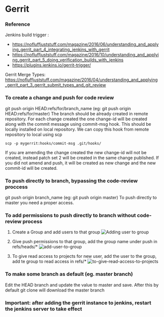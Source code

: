 # Gerrit
### Reference
Jenkins build trigger : 
* https://nofluffjuststuff.com/magazine/2016/06/understanding_and_applying_gerrit_part_4_integrating_jenkins_with_gerrit
* https://nofluffjuststuff.com/magazine/2016/10/understanding_and_applying_gerrit_part_5_doing_verification_builds_with_jenkins
* https://plugins.jenkins.io/gerrit-trigger/

Gerrit Merge Types: https://nofluffjuststuff.com/magazine/2016/04/understanding_and_applying_gerrit_part_3_gerrit_submit_types_and_git_review

### To create a change and push for code review
git push origin HEAD:refs/for/branch_name (eg: git push origin HEAD:refs/for/master) The branch should be already created in remote repository.
For each change created the one change-id will be created along with the commit message using commit-msg hook. This should be locally installed on local repository. We can copy this hook from remote repository to local using scp
```
scp -p mygerrit:hooks/commit-msg .git/hooks/
```
If you are amending the change created the new change-id will not be created, instead patch set 2 will be created in the same change published.
If you did not amend and push, it will be created as new change and the new commit-id will be created.

### To push directly to branch, bypassing the code-review proccess
git push origin branch_name (eg: git push origin master)
To push directly to master you need a proper access.

### To add permissions to push directly to branch without code-review process
1. Create a Group and add users to that group
![Adding user to group](https://github.com/vigneshsweekaran/notes/blob/master/gerrit/images/gerrit-adding-users-to-group.PNG)

2. Give push permissions to that group, add the group name under push in refs/heads/*
![add-user-to-group](https://github.com/vigneshsweekaran/notes/blob/master/gerrit/images/add-permissions-to-group.PNG)

3. To give read access to projects for new user, add the user to the group, add te group to read access in refs/*
![to-give-read-access-to-projects](https://github.com/vigneshsweekaran/notes/blob/master/gerrit/images/to-provide-read-access-to-projects.PNG)

### To make some branch as default (eg. master branch)
Edit the HEAD branch and update the value to master and save. After this by default git clone will download the master branch

### Important: after adding the gerrit instance to jenkins, restart the jenkins server to take effect

